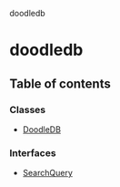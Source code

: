 doodledb

# doodledb

## Table of contents

### Classes

- [DoodleDB](classes/DoodleDB.md)

### Interfaces

- [SearchQuery](interfaces/SearchQuery.md)
